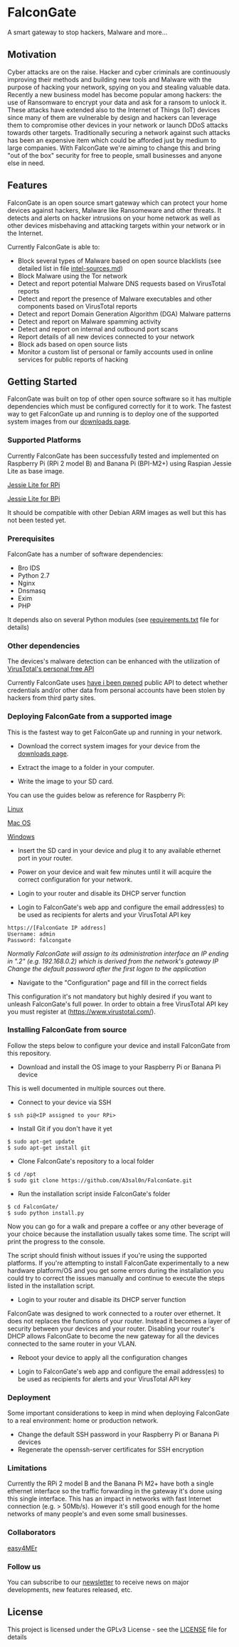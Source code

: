 # FalconGate

A smart gateway to stop hackers, Malware and more...

## Motivation

Cyber attacks are on the raise. Hacker and cyber criminals are continuously improving their methods and building new tools and Malware with the purpose of hacking your network, spying on you and stealing valuable data. Recently a new business model has become popular among hackers: the use of Ransomware to encrypt your data and ask for a ransom to unlock it. These attacks have extended also to the Internet of Things (IoT) devices since many of them are vulnerable by design and hackers can leverage them to compromise other devices in your network or launch DDoS attacks towards other targets. Traditionally securing a network against such attacks has been an expensive item which could be afforded just by medium to large companies. With FalconGate we're aiming to change this and bring "out of the box" security for free to people, small businesses and anyone else in need.

## Features

FalconGate is an open source smart gateway which can protect your home devices against hackers, Malware like Ransomeware and other threats. It detects and alerts on hacker intrusions on your home network as well as other devices misbehaving and attacking targets within your network or in the Internet.

Currently FalconGate is able to:

- Block several types of Malware based on open source blacklists (see detailed list in file [intel-sources.md](intel-sources.md))
- Block Malware using the Tor network
- Detect and report potential Malware DNS requests based on VirusTotal reports
- Detect and report the presence of Malware executables and other components based on VirusTotal reports
- Detect and report Domain Generation Algorithm (DGA) Malware patterns
- Detect and report on Malware spamming activity
- Detect and report on internal and outbound port scans
- Report details of all new devices connected to your network
- Block ads based on open source lists
- Monitor a custom list of personal or family accounts used in online services for public reports of hacking  

## Getting Started

FalconGate was built on top of other open source software so it has multiple dependencies which must be configured correctly for it to work. The fastest way to get FalconGate up and running is to deploy one of the supported system images from our [downloads page](https://github.com/A3sal0n/FalconGate/wiki/Downloads).

### Supported Platforms

Currently FalconGate has been successfully tested and implemented on Raspberry Pi (RPi 2 model B) and Banana Pi (BPI-M2+) using Raspian Jessie Lite as base image.

[Jessie Lite for RPi](https://downloads.raspberrypi.org/raspbian_lite_latest)

[Jessie Lite for BPi](https://drive.google.com/file/d/0B_YnvHgh2rwjdWp0bXRheHNJM1E/view?usp=sharing)

It should be compatible with other Debian ARM images as well but this has not been tested yet.

### Prerequisites

FalconGate has a number of software dependencies:

- Bro IDS
- Python 2.7
- Nginx
- Dnsmasq
- Exim
- PHP

It depends also on several Python modules (see [requirements.txt](requirements.txt) file for details)

### Other dependencies

The devices's malware detection can be enhanced with the utilization of [VirusTotal's personal free API](https://www.virustotal.com/en/documentation/public-api/)

Currently FalconGate uses [have i been pwned](https://haveibeenpwned.com/API/v2) public API to detect whether credentials and/or other data from personal accounts have been stolen by hackers from third party sites.

### Deploying FalconGate from a supported image

This is the fastest way to get FalconGate up and running in your network. 

- Download the correct system images for your device from the [downloads page](https://github.com/A3sal0n/FalconGate/wiki/Downloads).

- Extract the image to a folder in your computer.

- Write the image to your SD card.

You can use the guides below as reference for Raspberry Pi:

[Linux](https://www.raspberrypi.org/documentation/installation/installing-images/linux.md)

[Mac OS](https://www.raspberrypi.org/documentation/installation/installing-images/mac.md)

[Windows](https://www.raspberrypi.org/documentation/installation/installing-images/windows.md)

- Insert the SD card in your device and plug it to any available ethernet port in your router.

- Power on your device and wait few minutes until it will acquire the correct configuration for your network.

- Login to your router and disable its DHCP server function

- Login to FalconGate's web app and configure the email address(es) to be used as recipients for alerts and your VirusTotal API key
```
https://[FalconGate IP address]
Username: admin
Password: falcongate
```
*Normally FalconGate will assign to its administration interface an IP ending in ".2" (e.g. 192.168.0.2) which is derived from the network's gateway IP*
*Change the default password after the first logon to the application*

- Navigate to the "Configuration" page and fill in the correct fields

This configuration it's not mandatory but highly desired if you want to unleash FalconGate's full power.
In order to obtain a free VirusTotal API key you must register at (https://www.virustotal.com/).

### Installing FalconGate from source

Follow the steps below to configure your device and install FalconGate from this repository.

- Download and install the OS image to your Raspberry Pi or Banana Pi device

This is well documented in multiple sources out there.

- Connect to your device via SSH
```
$ ssh pi@<IP assigned to your RPi>
```
- Install Git if you don't have it yet
```
$ sudo apt-get update
$ sudo apt-get install git
```
- Clone FalconGate's repository to a local folder
```
$ cd /opt
$ sudo git clone https://github.com/A3sal0n/FalconGate.git
```
- Run the installation script inside FalconGate's folder
```
$ cd FalconGate/
$ sudo python install.py
```
Now you can go for a walk and prepare a coffee or any other beverage of your choice because the installation usually takes some time. The script will print the progress to the console.

The script should finish without issues if you're using the supported platforms. If you're attempting to install FalconGate experimentally to a new hardware platform/OS and you get some errors during the installation you could try to correct the issues manually and continue to execute the steps listed in the installation script.

- Login to your router and disable its DHCP server function

FalconGate was designed to work connected to a router over ethernet. It does not replaces the functions of your router. Instead it becomes a layer of security between your devices and your router. Disabling your router's DHCP allows FalconGate to become the new gateway for all the devices connected to the same router in your VLAN.

- Reboot your device to apply all the configuration changes

- Login to FalconGate's web app and configure the email address(es) to be used as recipients for alerts and your VirusTotal API key

### Deployment

Some important considerations to keep in mind when deploying FalconGate to a real environment: home or production network.

- Change the default SSH password in your Raspberry Pi or Banana Pi devices
- Regenerate the openssh-server certificates for SSH encryption

### Limitations

Currently the RPi 2 model B and the Banana Pi M2+ have both a single ethernet interface so the traffic forwarding in the gateway it's done using this single interface. This has an impact in networks with fast Internet connection (e.g. > 50Mb/s). However it's still good enough for the home networks of many people's  and even some small businesses. 

### Collaborators
[easy4MEr](https://github.com/easy4MEr)

### Follow us

You can subscribe to our [newsletter](http://eepurl.com/cvwEYj) to receive news on major developments, new features released, etc.

## License

This project is licensed under the GPLv3 License - see the [LICENSE](LICENSE) file for details


